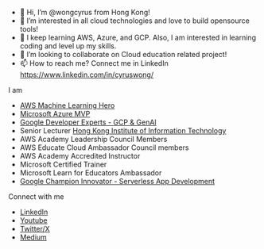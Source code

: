 - 👋 Hi, I’m @wongcyrus from Hong Kong!
- 👀 I’m interested in all cloud technologies and love to build opensource tools! 
- 🌱 I keep learning AWS, Azure, and GCP. Also, I am interested in learning coding and level up my skills.
- 💞️ I’m looking to collaborate on Cloud education related project! 
- 📫 How to reach me? Connect me in LinkedIn https://www.linkedin.com/in/cyruswong/ 

I am
- [AWS Machine Learning Hero](https://aws.amazon.com/heroes/asia-pacific/cyrus-wong/)
- [Microsoft Azure MVP](https://mvp.microsoft.com/en-US/MVP/profile/86da86ff-8786-ed11-aad1-000d3a197333)
- [Google Developer Experts - GCP & GenAI](https://developers.google.com/profile/u/cyruswong)
- Senior Lecturer [Hong Kong Institute of Information Technology](https://hkiit.edu.hk/)
- AWS Academy Leadership Council Members
- AWS Educate Cloud Ambassador Council members
- AWS Academy Accredited Instructor
- Microsoft Certified Trainer
- Microsoft Learn for Educators Ambassador
- [Google Champion Innovator - Serverless App Development](https://developers.google.com/profile/u/cyruswong)

Connect with me
- [LinkedIn](https://www.linkedin.com/in/cyruswong/)
- [Youtube](https://www.youtube.com/c/CyrusWong)
- [Twitter/X](https://twitter.com/wongcyrus)
- [Medium](https://medium.com/@wongcyrus)

<!---
wongcyrus/wongcyrus is a ✨ special ✨ repository because its `README.md` (this file) appears on your GitHub profile.
You can click the Preview link to take a look at your changes.
--->
